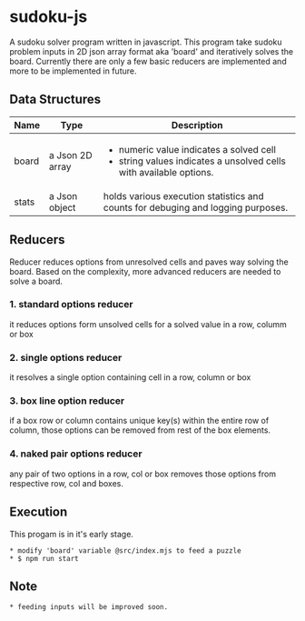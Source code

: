 # sudoku-js
A sudoku solver program written in javascript.  This program take sudoku problem inputs in 2D json array format aka 'board' and iteratively solves the board. Currently there are only a few basic reducers are implemented and more to be implemented in future.

## Data Structures
Name | Type | Description
------------ | ------------- | -------------
| board | a Json 2D array | <ul><li>numeric value indicates a solved cell</li><li>string values indicates a unsolved cells with available options.</li></ul>
| stats | a Json object | holds various execution statistics and counts for debuging and logging purposes.

## Reducers
Reducer reduces options from unresolved cells and paves way solving the board.  Based on the complexity, more advanced reducers are needed to solve a board.

### 1. standard options reducer
it reduces options form unsolved cells for a solved value in a row, columm or box

### 2. single options reducer
it resolves a single option containing cell in a row, column or box

### 3. box line option reducer
if a box row or column contains unique key(s) within the entire row of column, those options can be removed from rest of the box elements.

### 4. naked pair options reducer
any pair of two options in a row, col or box removes those options from respective row, col and boxes.

## Execution
This progam is in it's early stage. 
```
* modify 'board' variable @src/index.mjs to feed a puzzle
* $ npm run start
```

## Note
```
* feeding inputs will be improved soon.
```